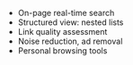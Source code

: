 - On-page real-time search
- Structured view: nested lists
- Link quality assessment
- Noise reduction, ad removal
- Personal browsing tools